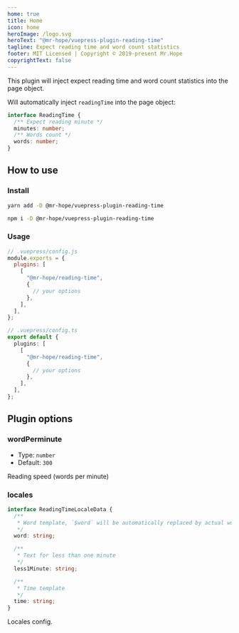 ```yaml
---
home: true
title: Home
icon: home
heroImage: /logo.svg
heroText: "@mr-hope/vuepress-plugin-reading-time"
tagline: Expect reading time and word count statistics
footer: MIT Licensed | Copyright © 2019-present Mr.Hope
copyrightText: false
---
```


This plugin will inject expect reading time and word count statistics into the page object.

Will automatically inject `readingTime` into the page object:

```ts
interface ReadingTime {
  /** Expect reading minute */
  minutes: number;
  /** Words count */
  words: number;
}
```

## How to use

### Install

<CodeGroup>
<CodeGroupItem title="yarn">

```bash
yarn add -D @mr-hope/vuepress-plugin-reading-time
```

</CodeGroupItem>

<CodeGroupItem title="npm">

```bash
npm i -D @mr-hope/vuepress-plugin-reading-time
```

</CodeGroupItem>
</CodeGroup>

### Usage

<CodeGroup>
<CodeGroupItem title="js">

```js
// .vuepress/config.js
module.exports = {
  plugins: [
    [
      "@mr-hope/reading-time",
      {
        // your options
      },
    ],
  ],
};
```

</CodeGroupItem>

<CodeGroupItem title="ts">

```ts
// .vuepress/config.ts
export default {
  plugins: [
    [
      "@mr-hope/reading-time",
      {
        // your options
      },
    ],
  ],
};
```

</CodeGroupItem>
</CodeGroup>

## Plugin options

### wordPerminute

- Type: `number`
- Default: `300`

Reading speed (words per minute)

### locales

```ts
interface ReadingTimeLocaleData {
  /**
   * Word template, `$word` will be automatically replaced by actual words
   */
  word: string;

  /**
   * Text for less than one minute
   */
  less1Minute: string;

  /**
   * Time template
   */
  time: string;
}
```

Locales config.

